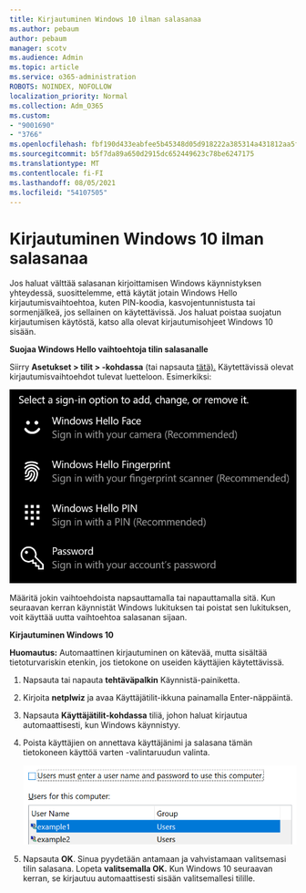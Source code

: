 ```yaml
---
title: Kirjautuminen Windows 10 ilman salasanaa
ms.author: pebaum
author: pebaum
manager: scotv
ms.audience: Admin
ms.topic: article
ms.service: o365-administration
ROBOTS: NOINDEX, NOFOLLOW
localization_priority: Normal
ms.collection: Adm_O365
ms.custom:
- "9001690"
- "3766"
ms.openlocfilehash: fbf190d433eabfee5b45348d05d918222a385314a431812aa5f5926aacf11560
ms.sourcegitcommit: b5f7da89a650d2915dc652449623c78be6247175
ms.translationtype: MT
ms.contentlocale: fi-FI
ms.lasthandoff: 08/05/2021
ms.locfileid: "54107505"
---
```

# <a name="sign-in-to-windows-10-without-using-a-password"></a>Kirjautuminen Windows 10 ilman salasanaa

Jos haluat välttää salasanan kirjoittamisen Windows käynnistyksen yhteydessä, suosittelemme, että käytät jotain Windows Hello kirjautumisvaihtoehtoa, kuten PIN-koodia, kasvojentunnistusta tai sormenjälkeä, jos sellainen on käytettävissä. Jos haluat poistaa suojatun kirjautumisen käytöstä, katso alla olevat kirjautumisohjeet Windows 10 sisään.

**Suojaa Windows Hello vaihtoehtoja tilin salasanalle**

Siirry **Asetukset > tilit > -kohdassa** (tai napsauta [tätä).](ms-settings:signinoptions?activationSource=GetHelp) Käytettävissä olevat kirjautumisvaihtoehdot tulevat luetteloon. Esimerkiksi:

![Kirjautumisasetukset.](media/sign-in-options.png)

Määritä jokin vaihtoehdoista napsauttamalla tai napauttamalla sitä. Kun seuraavan kerran käynnistät Windows lukituksen tai poistat sen lukituksen, voit käyttää uutta vaihtoehtoa salasanan sijaan. 

**Kirjautuminen Windows 10**

**Huomautus:** Automaattinen kirjautuminen on kätevää, mutta sisältää tietoturvariskin etenkin, jos tietokone on useiden käyttäjien käytettävissä. 

1. Napsauta tai napauta **tehtäväpalkin** Käynnistä-painiketta.

2. Kirjoita **netplwiz** ja avaa Käyttäjätilit-ikkuna painamalla Enter-näppäintä.

3. Napsauta **Käyttäjätilit-kohdassa** tiliä, johon haluat kirjautua automaattisesti, kun Windows käynnistyy.

4. Poista käyttäjien on annettava käyttäjänimi ja salasana tämän tietokoneen käyttöä varten -valintaruudun valinta.

    ![Käyttäjien on annettava käyttäjänimi- ja salasana-vaihtoehto.](media/users-must-enter-username.png)

5. Napsauta **OK**. Sinua pyydetään antamaan ja vahvistamaan valitsemasi tilin salasana. Lopeta **valitsemalla OK.** Kun Windows 10 seuraavan kerran, se kirjautuu automaattisesti sisään valitsemallesi tilille.
